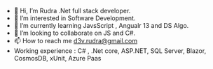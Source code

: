 - 👋 Hi, I’m Rudra .Net full stack developer.
- 👀 I’m interested in Software Development.
- 🌱 I’m currently learning JavsScript , Angualr 13 and DS Algo.
- 💞️ I’m looking to collaborate on JS and C#.
- 📫 How to reach me d3v.rudra@gmail.com
- Working experience : C# , .Net core, ASP.NET, SQL Server, Blazor, CosmosDB, xUnit, Azure Paas

<!---
d3vrudra/d3vrudra is a ✨ special ✨ repository because its `README.md` (this file) appears on your GitHub profile.
You can click the Preview link to take a look at your changes.
--->
